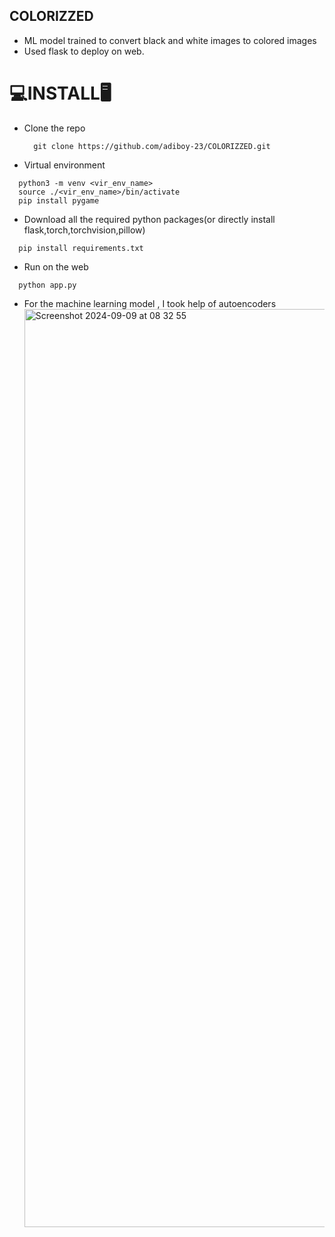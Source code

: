 ## COLORIZZED 
- ML model trained to convert black and white images to colored images 
- Used flask to deploy on web.


# 💻INSTALL🖥️
- Clone the repo
  ```
    git clone https://github.com/adiboy-23/COLORIZZED.git
  ```
- Virtual environment
```          
  python3 -m venv <vir_env_name>
  source ./<vir_env_name>/bin/activate
  pip install pygame
```
- Download all the required python packages(or directly install flask,torch,torchvision,pillow)
```
  pip install requirements.txt
```
- Run on the web
```
  python app.py
```

- For the machine learning model , I took help of autoencoders
  <img width="1469" alt="Screenshot 2024-09-09 at 08 32 55" src="https://github.com/user-attachments/assets/c256210b-3daa-4424-9fe9-33e6be90ad97">

          
